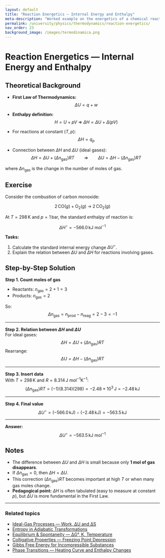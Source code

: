 ```yaml
---
layout: default
title: "Reaction Energetics — Internal Energy and Enthalpy"
meta-description: "Worked example on the energetics of a chemical reaction: relation between ΔU and ΔH, step-by-step calculations, and key thermodynamic notes."
permalink: /university/physics/thermodynamics/reaction-energetics/
nav_order: 23
background_image: /images/termodinamica.png
---
```


# Reaction Energetics — Internal Energy and Enthalpy

<div class="content-box">

## Theoretical Background

- **First Law of Thermodynamics:**  
  $$
  \Delta U = q + w
  $$

- **Enthalpy definition:**  
  $$
  H = U + pV \;\Rightarrow\; \Delta H = \Delta U + \Delta(pV)
  $$

- For reactions at constant $(T,p)$:  
  $$
  \Delta H = q_p
  $$

- Connection between $\Delta H$ and $\Delta U$ (ideal gases):  
  $$
  \Delta H = \Delta U + (\Delta n_{\text{gas}})RT
  \qquad \Rightarrow \qquad
  \Delta U = \Delta H - (\Delta n_{\text{gas}})RT
  $$

where $\Delta n_{\text{gas}}$ is the change in the number of moles of gas.

</div>

<div class="content-box">

## Exercise

Consider the combustion of carbon monoxide:

$$
2\,\mathrm{CO}(g) + \mathrm{O}_2(g) \;\longrightarrow\; 2\,\mathrm{CO}_2(g)
$$

At $T = 298\,\text{K}$ and $p = 1\,\text{bar}$, the standard enthalpy of reaction is:

$$
\Delta H^{\circ} = -566.0\,\text{kJ mol}^{-1}
$$

**Tasks:**

1. Calculate the standard internal energy change $\Delta U^{\circ}$.  
2. Explain the relation between $\Delta U$ and $\Delta H$ for reactions involving gases.

</div>

<div class="content-box">

## Step-by-Step Solution

**Step 1. Count moles of gas**  
- Reactants: $n_{\text{gas}} = 2 + 1 = 3$  
- Products: $n_{\text{gas}} = 2$  

So:
$$
\Delta n_{\text{gas}} = n_{\text{prod}} - n_{\text{reag}} = 2 - 3 = -1
$$

---

**Step 2. Relation between $\Delta H$ and $\Delta U$**  
For ideal gases:
$$
\Delta H = \Delta U + (\Delta n_{\text{gas}})RT
$$
Rearrange:
$$
\Delta U = \Delta H - (\Delta n_{\text{gas}})RT
$$

---

**Step 3. Insert data**  
With $T = 298\,\text{K}$ and $R = 8.314\,\text{J mol}^{-1}\text{K}^{-1}$:
$$
(\Delta n_{\text{gas}})RT = (-1)(8.314)(298) = -2.48 \times 10^{3}\,\text{J} = -2.48\,\text{kJ}
$$

---

**Step 4. Final value**  
$$
\Delta U^{\circ} = (-566.0\,\text{kJ}) - (-2.48\,\text{kJ}) = -563.5\,\text{kJ}
$$

---

**Answer:**  
$$
\Delta U^{\circ} = -563.5\,\text{kJ mol}^{-1}
$$

</div>

<div class="content-box">

## Notes

- The difference between $\Delta U$ and $\Delta H$ is small because only **1 mol of gas disappears**.  
- If $\Delta n_{\text{gas}} = 0$, then $\Delta H = \Delta U$.  
- This correction $(\Delta n_{\text{gas}})RT$ becomes important at high $T$ or when many gas moles change.  
- **Pedagogical point:** $\Delta H$ is often tabulated (easy to measure at constant $p$), but $\Delta U$ is more fundamental in the First Law.

</div>

---

### Related topics  
- [Ideal-Gas Processes — Work, ΔU and ΔS](/university/physics/thermodynamics/ideal-gas-processes/)  
- [Entropy in Adiabatic Transformations](/university/physics/thermodynamics/entropy-adiabatic/)  
- [Equilibrium & Spontaneity — ΔG°, K, Temperature](/university/physics/thermodynamics/equilibrium-and-spontaneity/)  
- [Colligative Properties — Freezing Point Depression](/university/physics/thermodynamics/colligative-freezing/)  
- [Gibbs Free Energy for Incompressible Substances](/university/physics/thermodynamics/gibbs-incompressible/)  
- [Phase Transitions — Heating Curve and Enthalpy Changes](/university/physics/thermodynamics/phase-transitions/)  
